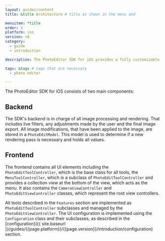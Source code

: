 ```yaml
---
layout: guides/content
title: &title Architecture # title as shown in the menu and

menuitem: *title
order: 2
platform: ios
version: v8
category:
  - guide
  - introduction

description: The PhotoEditor SDK for iOS provides a fully customizable UI, a versatile image processing section as well as a powerful rendering engine.

tags: &tags # tags that are necessary
  - photo editor

---
```



The PhotoEditor SDK for iOS consists of two main components:

## Backend

The SDK's backend is in charge of all image processing and rendering. That includes live filters, any adjustments made by the user and the final image export. All image modifications, that have been applied to the image, are stored in a `PhotoEditModel`. This model is used to determine if a new rendering pass is necessary and holds all values.

## Frontend

The frontend contains all UI elements including the `PhotoEditToolController`, which is the base class for all tools, the `MenuToolController`, which is a subclass of `PhotoEditToolController` and provides a collection view at the bottom of the view, which acts as the menu.
It also contains the `CameraViewController` and `PhotoEditViewController` classes, which represent the root view controllers.

All tools described in the `Features` section are implemented as `PhotoEditToolController` subclasses and managed by the `PhotoEditViewController`. The UI configuration is implemented using the `Configuration` class and their subclasses, as described in the [configuration]({{ site.baseurl }}/guides/{{page.platform}}/{{page.version}}/introduction/configuration) section.
